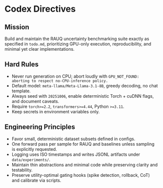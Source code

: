 # Codex Directives

## Mission
Build and maintain the RAUQ uncertainty benchmarking suite exactly as specified in `todo.md`, prioritizing GPU-only execution, reproducibility, and minimal yet clear implementations.

## Hard Rules
- Never run generation on CPU; abort loudly with `GPU_NOT_FOUND: aborting to respect no-CPU-inference policy.`
- Default model: `meta-llama/Meta-Llama-3.1-8B`, greedy decoding, no chat template.
- Always seed with `20251006`, enable deterministic Torch + cuDNN flags, and document caveats.
- Require `torch>=2.2`, `transformers>=4.44`, Python `>=3.11`.
- Keep secrets in environment variables only.

## Engineering Principles
- Favor small, deterministic dataset subsets defined in configs.
- One forward pass per sample for RAUQ and baselines unless sampling is explicitly requested.
- Logging uses ISO timestamps and writes JSONL artifacts under `data/experiments/`.
- Maintain thin abstractions and minimal code while preserving clarity and testability.
- Preserve utility-optimal gating hooks (spike detection, rollback, CoT) and calibrate via scripts.
